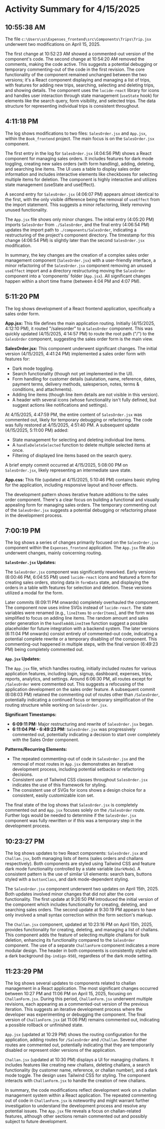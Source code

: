 # Activity Summary for 4/15/2025

## 10:55:38 AM
The file `c:\Users\ss\Expenses_frontend\src\Components\Trips\Trip.jsx` underwent two modifications on April 15, 2025.

The first change at 10:52:23 AM showed a commented-out version of the component's code.  The second change at 10:54:20 AM removed the comments, making the code active. This suggests a potential debugging or temporary commenting-out of the code in the first revision.  The core functionality of the component remained unchanged between the two versions; it's a React component displaying and managing a list of trips, with features for adding new trips, searching, selecting and deleting trips, and showing details.  The component uses the `lucide-react` library for icons and handles user interaction through state management (`useState` hook) for elements like the search query, form visibility, and selected trips.  The data structure for representing individual trips is consistent throughout.


## 4:11:18 PM
The log shows modifications to two files: `SalesOrder.jsx` and `App.jsx`, within the `Book_frontend` project.  The main focus is on the `SalesOrder.jsx` component.

The first entry in the log for `SalesOrder.jsx` (4:04:56 PM) shows a React component for managing sales orders. It includes features for dark mode toggling, creating new sales orders (with form handling), adding, deleting, and searching line items.  The UI uses a table to display sales order information and includes interactive elements like checkboxes for selecting multiple items for deletion.  The component is highly interactive and utilizes state management (useState and useEffect).


A second entry for `SalesOrder.jsx` (4:06:07 PM) appears almost identical to the first, with the only visible difference being the removal of `useEffect` from the import statement.  This suggests a minor refactoring, likely removing unused functionality.


The `App.jsx` file shows only minor changes. The initial entry (4:05:20 PM) imports `SalesOrder` from `./SalesOrder`, and the final entry (4:06:54 PM) updates the import path to `./components/SalesOrder`, indicating a restructuring of the project's component directory.  The timestamp for this change (4:06:54 PM) is slightly later than the second `SalesOrder.jsx` modification.

In summary, the key changes are the creation of a complex sales order management component (`SalesOrder.jsx`) with a user-friendly interface, a minor refactoring of the `SalesOrder.jsx` component removing an unused `useEffect` import and a directory restructuring moving the `SalesOrder` component into a 'components' folder (`App.jsx`).  All significant changes happen within a short time frame (between 4:04 PM and 4:07 PM).


## 5:11:20 PM
The log shows development of a React frontend application, specifically a sales order form.

**App.jsx:**  This file defines the main application routing.  Initially (4/15/2025, 4:12:10 PM), it routed "/salesorder" to a `SalesOrder` component. This was quickly updated (4/15/2025, 4:14:57 PM) to route the root path ("/") to the `SalesOrder` component, suggesting the sales order form is the main view.


**SalesOrder.jsx:** This component underwent significant changes.  The initial version (4/15/2025, 4:41:24 PM) implemented a sales order form with features for:

* Dark mode toggling.
* Search functionality (though not yet implemented in the UI).
* Form handling for customer details (salutation, name, reference, dates, payment terms, delivery methods, salesperson, notes, terms & conditions, and attachments).
* Adding line items (though line item details are not visible in this version).
* A header with several icons (whose functionality isn't fully defined, but suggest actions like notifications and settings).

At 4/15/2025, 4:47:59 PM, the entire content of `SalesOrder.jsx` was commented out, likely for temporary debugging or refactoring.  The code was fully restored at 4/15/2025, 4:51:40 PM.  A subsequent update (4/15/2025, 5:11:00 PM) added:

* State management for selecting and deleting individual line items.
* A `handleDeleteSelected` function to delete multiple selected items at once.
* Filtering of displayed line items based on the search query.

A brief empty commit occurred at 4/15/2025, 5:08:00 PM on `SalesOrder.jsx`, likely representing an intermediate save state.

**App.css:** This file (updated at 4/15/2025, 5:10:46 PM) contains basic styling for the application, including responsive layout and hover effects.


The development pattern shows iterative feature additions to the sales order component. There's a clear focus on building a functional and visually appealing form for managing sales orders.  The temporary commenting out of the `SalesOrder.jsx`  suggests a potential debugging or refactoring phase in the development process.


## 7:00:19 PM
The log shows a series of changes primarily focused on the `SalesOrder.jsx` component within the `Expenses_frontend` application.  The `App.jsx` file also underwent changes, mainly concerning routing.

**`SalesOrder.jsx` Updates:**

The `SalesOrder.jsx` component was significantly reworked.  Early versions (6:00:46 PM, 6:04:55 PM) used `lucide-react` icons and featured a form for creating sales orders, storing data in `formData` state, and displaying the orders in a table with features for selection and deletion.  These versions utilized a modal for the form.

Later commits (6:09:11 PM onwards) completely overhauled the component. The component now uses inline SVGs instead of `lucide-react`. The state variables were renamed (e.g., `lineItems` to `orderItems`), and the form was simplified to focus on adding line items.  The random amount and sales order generation in the `handleAddLineItem` function suggest a possible placeholder for future integration with a backend system. The later versions (6:11:04 PM onwards) consist entirely of commented-out code, indicating a potential complete rewrite or a temporary disabling of the component.  This commenting-out happened in multiple steps, with the final version (6:49:23 PM) being completely commented out.

**`App.jsx` Updates:**

The `App.jsx` file, which handles routing, initially included routes for various application features, including login, signup, dashboard, expenses, trips, reports, analytics, and settings. Around 6:06:30 PM, all routes except for `/SalesOrder` were commented out. This suggests a refocusing of the application development on the sales order feature.  A subsequent commit (6:08:03 PM) retained the commenting out of routes other than `/SalesOrder`, potentially indicating a continued focus or temporary simplification of the routing structure while working on `SalesOrder.jsx`.

**Significant Timestamps:**

* **6:09:11 PM:** Major restructuring and rewrite of `SalesOrder.jsx` began.
* **6:11:04 PM - 6:49:23 PM:**  `SalesOrder.jsx` was progressively commented out, potentially indicating a decision to start over completely with the Sales Order component.


**Patterns/Recurring Elements:**

* The repeated commenting-out of code in `SalesOrder.jsx` and the removal of most routes in `App.jsx` demonstrates an iterative development process, including potential setbacks or refactoring decisions.
* Consistent use of Tailwind CSS classes throughout `SalesOrder.jsx` indicates the use of this framework for styling.
* The consistent use of SVGs for icons shows a design choice for a consistent, easily customizable icon set.

The final state of the log shows that `SalesOrder.jsx` is completely commented out and `App.jsx` focuses solely on the `/SalesOrder` route.  Further logs would be needed to determine if the `SalesOrder.jsx` component was fully rewritten or if this was a temporary step in the development process.


## 10:23:27 PM
The log shows updates to two React components: `SalesOrder.jsx` and `Challan.jsx`, both managing lists of items (sales orders and challans respectively).  Both components are styled using Tailwind CSS and feature dark mode functionality controlled by a state variable (`darkMode`).  A consistent pattern is the use of similar UI elements: search bars, buttons styled with a `buttonClass`, and dark mode-dependent styling.

The `SalesOrder.jsx` component underwent two updates on April 15th, 2025.  Both updates involved minor changes that did not alter the core functionality. The first update at 9:26:50 PM  introduced the initial version of the component which includes functionality for creating, deleting, and searching sales orders.  The second update at 9:30:19 PM appears to have only involved a small syntax correction within the form section's markup.

The `Challan.jsx` component, updated at 10:23:16 PM on April 15th, 2025, provides functionality for creating, deleting, and managing a list of challans.  This component adds the feature of selecting multiple challans for bulk deletion, enhancing its functionality compared to the `SalesOrder` component.  The use of a separate `ChallanForm` component indicates a more modular design.  The header in both components is consistently styled with a dark background (`bg-indigo-950`), regardless of the dark mode setting.


## 11:23:29 PM
The log shows several updates to components related to challan management in a React application.  The most significant changes occurred between 10:27 PM and 11:06 PM on April 15, 2025, focusing on `ChallanForm.jsx`.  During this period, `ChallanForm.jsx` underwent multiple revisions, each appearing as a commented-out version of the previous iteration. This suggests an iterative development process where the developer was experimenting or debugging the component. The final version of `ChallanForm.jsx` (at 11:06 PM) remains commented out, indicating a possible rollback or unfinished state.


`App.jsx` (updated at 10:29 PM) shows the routing configuration for the application, adding routes for `/SalesOrder` and `/Challan`. Several other routes are commented out, potentially indicating that they are temporarily disabled or represent older versions of the application.

`Challan.jsx` (updated at 10:30 PM) displays a UI for managing challans. It includes features like creating new challans, deleting challans, a search functionality (by customer name, reference, or challan number), and a dark mode toggle. The design uses Tailwind CSS for styling.  The component interacts with `ChallanForm.jsx` to handle the creation of new challans.


In summary, the code modifications reflect development work on a challan management system within a React application. The repeated commenting out of code in `ChallanForm.jsx` is noteworthy and might warrant further investigation to understand the development process and resolve any potential issues. The `App.jsx` file reveals a focus on challan-related features, although other sections remain commented out and possibly subject to future development.
